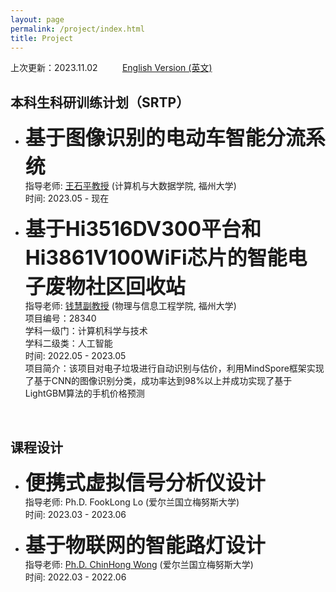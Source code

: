 ```yaml
---
layout: page
permalink: /project/index.html
title: Project
---
```


上次更新：2023.11.02 &nbsp;&nbsp;&nbsp;&nbsp;&nbsp;&nbsp;&nbsp;&nbsp;  [English Version (英文)](https://wangzhipeng2002.github.io/file/project-zh/)


## 本科生科研训练计划（SRTP）

- <font size=6>**基于图像识别的电动车智能分流系统**</font><br>
指导老师: [王石平教授](https://ccds.fzu.edu.cn/info/1202/8958.htm) (计算机与大数据学院, 福州大学)<br>
时间: 2023.05 - 现在<br>


- <font size=6>**基于Hi3516DV300平台和Hi3861V100WiFi芯片的智能电子废物社区回收站**</font><br>
指导老师: [钱慧副教授](https://ieeexplore.ieee.org/author/37587238900) (物理与信息工程学院, 福州大学)<br>
项目编号：28340 <br>
学科一级门：计算机科学与技术 <br>
学科二级类：人工智能 <br>
时间: 2022.05 - 2023.05 <br>
项目简介：该项目对电子垃圾进行自动识别与估价，利用MindSpore框架实现了基于CNN的图像识别分类，成功率达到98%以上并成功实现了基于LightGBM算法的手机价格预测

<br>


## 课程设计

- <font size=6>**便携式虚拟信号分析仪设计**</font><br>
指导老师: Ph.D. FookLong Lo (爱尔兰国立梅努斯大学)<br>
时间: 2023.03 - 2023.06<br>

- <font size=6>**基于物联网的智能路灯设计**</font><br>
指导老师: [Ph.D. ChinHong Wong](https://www.researchgate.net/profile/Chin-Hong-Wong) (爱尔兰国立梅努斯大学)<br>
时间: 2022.03 - 2022.06<br>
